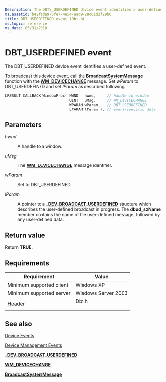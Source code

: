 ```yaml
---
Description: The DBT\_USERDEFINED device event identifies a user-defined event.
ms.assetid: b42feda9-5fe7-4e54-aad9-28c61d2f29b6
title: DBT_USERDEFINED event (Dbt.h)
ms.topic: reference
ms.date: 05/31/2018
---
```


# DBT\_USERDEFINED event

The DBT\_USERDEFINED device event identifies a user-defined event.

To broadcast this device event, call the [**BroadcastSystemMessage**](/windows/desktop/api/winuser/nf-winuser-broadcastsystemmessage) function with the [**WM\_DEVICECHANGE**](wm-devicechange.md) message. Set *wParam* to DBT\_USERDEFINED and set *lParam* as described following.


```C++
LRESULT CALLBACK WindowProc( HWND   hwnd,     // handle to window
                             UINT   uMsg,     // WM_DEVICECHANGE
                             WPARAM wParam,   // DBT_USERDEFINED
                             LPARAM lParam ); // event-specific data
```



## Parameters

<dl> <dt>

*hwnd* 
</dt> <dd>

A handle to a window.

</dd> <dt>

*uMsg* 
</dt> <dd>

The [**WM\_DEVICECHANGE**](wm-devicechange.md) message identifier.

</dd> <dt>

*wParam* 
</dt> <dd>

Set to DBT\_USERDEFINED.

</dd> <dt>

*lParam* 
</dt> <dd>

A pointer to a [**\_DEV\_BROADCAST\_USERDEFINED**](/windows/win32/api/dbt/ns-dbt-_dev_broadcast_userdefined) structure which describes the user-defined broadcast in progress. The **dbud\_szName** member contains the name of the user-defined message, followed by any user-defined data.

</dd> </dl>

## Return value

Return **TRUE**.

## Requirements



| Requirement | Value |
|-------------------------------------|----------------------------------------------------------------------------------|
| Minimum supported client<br/> | Windows XP<br/>                                                            |
| Minimum supported server<br/> | Windows Server 2003<br/>                                                   |
| Header<br/>                   | <dl> <dt>Dbt.h</dt> </dl> |



## See also

<dl> <dt>

[Device Events](device-events.md)
</dt> <dt>

[Device Management Events](device-management-events.md)
</dt> <dt>

[**\_DEV\_BROADCAST\_USERDEFINED**](/windows/win32/api/dbt/ns-dbt-_dev_broadcast_userdefined)
</dt> <dt>

[**WM\_DEVICECHANGE**](wm-devicechange.md)
</dt> <dt>

[**BroadcastSystemMessage**](/windows/desktop/api/winuser/nf-winuser-broadcastsystemmessage)
</dt> </dl>

 

